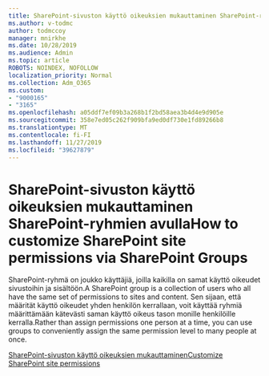 ```yaml
---
title: SharePoint-sivuston käyttö oikeuksien mukauttaminen SharePoint-ryhmien avulla
ms.author: v-todmc
author: todmccoy
manager: mnirkhe
ms.date: 10/28/2019
ms.audience: Admin
ms.topic: article
ROBOTS: NOINDEX, NOFOLLOW
localization_priority: Normal
ms.collection: Adm_O365
ms.custom:
- "9000165"
- "3165"
ms.openlocfilehash: a05ddf7ef09b3a268b1f2bd58aea3b4d4e9d905e
ms.sourcegitcommit: 358e7ed05c262f909bfa9ed0df730e1fd89266b8
ms.translationtype: MT
ms.contentlocale: fi-FI
ms.lasthandoff: 11/27/2019
ms.locfileid: "39627879"
---
```

# <a name="how-to-customize-sharepoint-site-permissions-via-sharepoint-groups"></a><span data-ttu-id="e84fc-102">SharePoint-sivuston käyttö oikeuksien mukauttaminen SharePoint-ryhmien avulla</span><span class="sxs-lookup"><span data-stu-id="e84fc-102">How to customize SharePoint site permissions via SharePoint Groups</span></span> 

<span data-ttu-id="e84fc-103">SharePoint-ryhmä on joukko käyttäjiä, joilla kaikilla on samat käyttö oikeudet sivustoihin ja sisältöön.</span><span class="sxs-lookup"><span data-stu-id="e84fc-103">A SharePoint group is a collection of users who all have the same set of permissions to sites and content.</span></span> <span data-ttu-id="e84fc-104">Sen sijaan, että määrität käyttö oikeudet yhden henkilön kerrallaan, voit käyttää ryhmiä määrittämään kätevästi saman käyttö oikeus tason monille henkilöille kerralla.</span><span class="sxs-lookup"><span data-stu-id="e84fc-104">Rather than assign permissions one person at a time, you can use groups to conveniently assign the same permission level to many people at once.</span></span>

[<span data-ttu-id="e84fc-105">SharePoint-sivuston käyttö oikeuksien mukauttaminen</span><span class="sxs-lookup"><span data-stu-id="e84fc-105">Customize SharePoint site permissions</span></span>](https://docs.microsoft.com/sharepoint/customize-sharepoint-site-permissions)